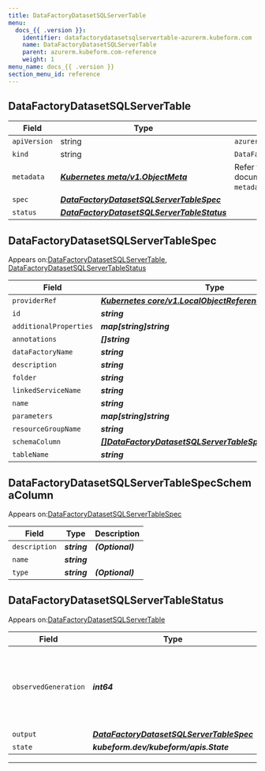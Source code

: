 ```yaml
---
title: DataFactoryDatasetSQLServerTable
menu:
  docs_{{ .version }}:
    identifier: datafactorydatasetsqlservertable-azurerm.kubeform.com
    name: DataFactoryDatasetSQLServerTable
    parent: azurerm.kubeform.com-reference
    weight: 1
menu_name: docs_{{ .version }}
section_menu_id: reference
---
```


## DataFactoryDatasetSQLServerTable
| Field | Type | Description |
| ------ | ----- | ----------- |
| `apiVersion` | string | `azurerm.kubeform.com/v1alpha1` |
|    `kind` | string | `DataFactoryDatasetSQLServerTable` |
| `metadata` | ***[Kubernetes meta/v1.ObjectMeta](https://kubernetes.io/docs/reference/generated/kubernetes-api/v1.13/#objectmeta-v1-meta)***|Refer to the Kubernetes API documentation for the fields of the `metadata` field.|
| `spec` | ***[DataFactoryDatasetSQLServerTableSpec](#datafactorydatasetsqlservertablespec)***||
| `status` | ***[DataFactoryDatasetSQLServerTableStatus](#datafactorydatasetsqlservertablestatus)***||
## DataFactoryDatasetSQLServerTableSpec

Appears on:[DataFactoryDatasetSQLServerTable](#datafactorydatasetsqlservertable), [DataFactoryDatasetSQLServerTableStatus](#datafactorydatasetsqlservertablestatus)

| Field | Type | Description |
| ------ | ----- | ----------- |
| `providerRef` | ***[Kubernetes core/v1.LocalObjectReference](https://kubernetes.io/docs/reference/generated/kubernetes-api/v1.13/#localobjectreference-v1-core)***||
| `id` | ***string***||
| `additionalProperties` | ***map[string]string***| ***(Optional)*** |
| `annotations` | ***[]string***| ***(Optional)*** |
| `dataFactoryName` | ***string***||
| `description` | ***string***| ***(Optional)*** |
| `folder` | ***string***| ***(Optional)*** |
| `linkedServiceName` | ***string***||
| `name` | ***string***||
| `parameters` | ***map[string]string***| ***(Optional)*** |
| `resourceGroupName` | ***string***||
| `schemaColumn` | ***[[]DataFactoryDatasetSQLServerTableSpecSchemaColumn](#datafactorydatasetsqlservertablespecschemacolumn)***| ***(Optional)*** |
| `tableName` | ***string***| ***(Optional)*** |
## DataFactoryDatasetSQLServerTableSpecSchemaColumn

Appears on:[DataFactoryDatasetSQLServerTableSpec](#datafactorydatasetsqlservertablespec)

| Field | Type | Description |
| ------ | ----- | ----------- |
| `description` | ***string***| ***(Optional)*** |
| `name` | ***string***||
| `type` | ***string***| ***(Optional)*** |
## DataFactoryDatasetSQLServerTableStatus

Appears on:[DataFactoryDatasetSQLServerTable](#datafactorydatasetsqlservertable)

| Field | Type | Description |
| ------ | ----- | ----------- |
| `observedGeneration` | ***int64***| ***(Optional)*** Resource generation, which is updated on mutation by the API Server.|
| `output` | ***[DataFactoryDatasetSQLServerTableSpec](#datafactorydatasetsqlservertablespec)***| ***(Optional)*** |
| `state` | ***kubeform.dev/kubeform/apis.State***| ***(Optional)*** |
---
